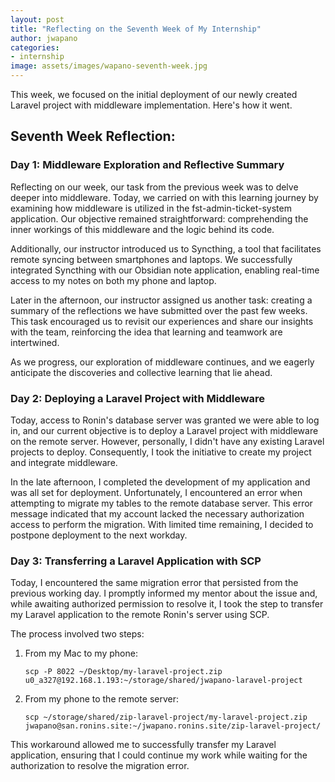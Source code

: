 ```yaml
---
layout: post
title: "Reflecting on the Seventh Week of My Internship"
author: jwapano
categories: 
- internship
image: assets/images/wapano-seventh-week.jpg
---
```

This week, we focused on the initial deployment of our newly created Laravel project with middleware implementation. Here's how it went.

## Seventh Week Reflection:

### Day 1: Middleware Exploration and Reflective Summary
 
Reflecting on our week, our task from the previous week was to delve deeper into middleware. Today, we carried on with this learning journey by examining how middleware is utilized in the fst-admin-ticket-system application. Our objective remained straightforward: comprehending the inner workings of this middleware and the logic behind its code.

Additionally, our instructor introduced us to Syncthing, a tool that facilitates remote syncing between smartphones and laptops. We successfully integrated Syncthing with our Obsidian note application, enabling real-time access to my notes on both my phone and laptop.

Later in the afternoon, our instructor assigned us another task: creating a summary of the reflections we have submitted over the past few weeks. This task encouraged us to revisit our experiences and share our insights with the team, reinforcing the idea that learning and teamwork are intertwined.

As we progress, our exploration of middleware continues, and we eagerly anticipate the discoveries and collective learning that lie ahead.

### Day 2: Deploying a Laravel Project with Middleware

Today, access to Ronin's database server was granted we were able to log in, and our current objective is to deploy a Laravel project with middleware on the remote server. However, personally, I didn't have any existing Laravel projects to deploy. Consequently, I took the initiative to create my project and integrate middleware.

In the late afternoon, I completed the development of my application and was all set for deployment. Unfortunately, I encountered an error when attempting to migrate my tables to the remote database server. This error message indicated that my account lacked the necessary authorization access to perform the migration. With limited time remaining, I decided to postpone deployment to the next workday.

### Day 3: Transferring a Laravel Application with SCP

Today, I encountered the same migration error that persisted from the previous working day. I promptly informed my mentor about the issue and, while awaiting authorized permission to resolve it, I took the step to transfer my Laravel application to the remote Ronin's server using SCP.

The process involved two steps:

1. From my Mac to my phone:
   
   `scp -P 8022 ~/Desktop/my-laravel-project.zip u0_a327@192.168.1.193:~/storage/shared/jwapano-laravel-project`

2. From my phone to the remote server:
   
   `scp ~/storage/shared/zip-laravel-project/my-laravel-project.zip jwapano@san.ronins.site:~/jwapano.ronins.site/zip-laravel-project/`

This workaround allowed me to successfully transfer my Laravel application, ensuring that I could continue my work while waiting for the authorization to resolve the migration error.